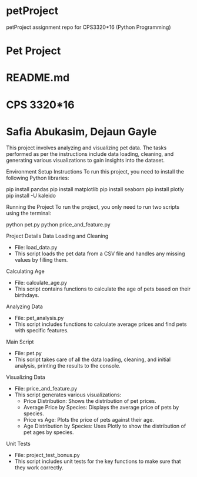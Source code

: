 # petProject
 petProject assignment repo for CPS3320*16 (Python Programming)
 
# Pet Project
# README.md
# CPS 3320*16
# Safia Abukasim, Dejaun Gayle

This project involves analyzing and visualizing pet data. The tasks performed as per the instructions include data loading, cleaning, and generating various visualizations to gain insights into the dataset.

Environment Setup Instructions
To run this project, you need to install the following Python libraries:

pip install pandas
pip install matplotlib
pip install seaborn
pip install plotly
pip install -U kaleido

Running the Project
To run the project, you only need to run two scripts using the terminal:

python pet.py
python price_and_feature.py

Project Details
Data Loading and Cleaning
- File: load_data.py
- This script loads the pet data from a CSV file and handles any missing values by filling them.

Calculating Age
- File: calculate_age.py
- This script contains functions to calculate the age of pets based on their birthdays.

Analyzing Data
- File: pet_analysis.py
- This script includes functions to calculate average prices and find pets with specific features.

Main Script
- File: pet.py
- This script takes care of all the data loading, cleaning, and initial analysis, printing the results to the console.

Visualizing Data
- File: price_and_feature.py
- This script generates various visualizations:
  - Price Distribution: Shows the distribution of pet prices.
  - Average Price by Species: Displays the average price of pets by species.
  - Price vs Age: Plots the price of pets against their age.
  - Age Distribution by Species: Uses Plotly to show the distribution of pet ages by species.

Unit Tests
- File: project_test_bonus.py
- This script includes unit tests for the key functions to make sure that they work correctly.


